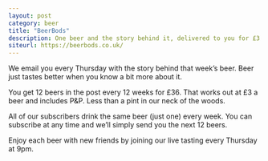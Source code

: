 ```yaml
---
layout: post
category: beer
title: "BeerBods"
description: One beer and the story behind it, delivered to you for £3 a week.
siteurl: https://beerbods.co.uk/
---
```

We email you every Thursday with the story behind that week’s beer. Beer just tastes better when you know a bit more about it.

You get 12 beers in the post every 12 weeks for £36. That works out at £3 a beer and includes P&P. Less than a pint in our neck of the woods.

All of our subscribers drink the same beer (just one) every week. You can subscribe at any time and we’ll simply send you the next 12 beers.

Enjoy each beer with new friends by joining our live tasting every Thursday at 9pm.
